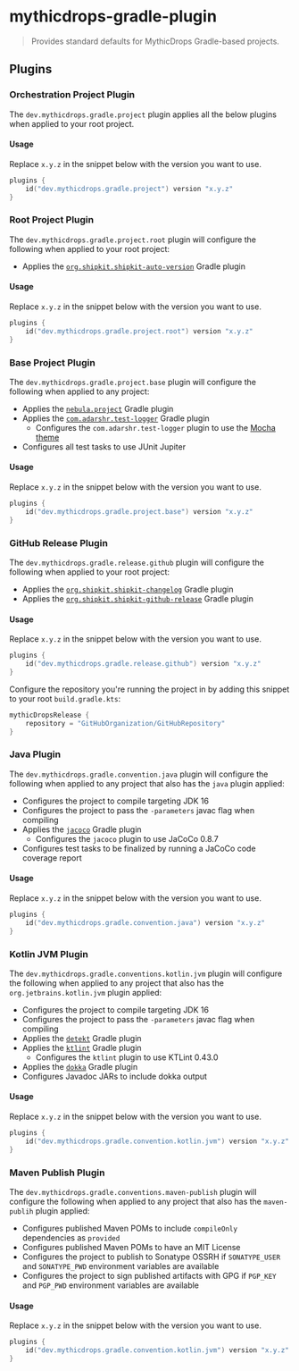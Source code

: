 # mythicdrops-gradle-plugin

> Provides standard defaults for MythicDrops Gradle-based projects.

## Plugins

### Orchestration Project Plugin

The `dev.mythicdrops.gradle.project` plugin applies all the below plugins when applied to your root project.

#### Usage

Replace `x.y.z` in the snippet below with the version you want to use.

```kotlin
plugins {
    id("dev.mythicdrops.gradle.project") version "x.y.z"
}
```

### Root Project Plugin

The `dev.mythicdrops.gradle.project.root` plugin will configure the following when applied to your root project:

- Applies the [`org.shipkit.shipkit-auto-version`](https://github.com/shipkit/shipkit-auto-version) Gradle plugin

#### Usage

Replace `x.y.z` in the snippet below with the version you want to use.

```kotlin
plugins {
    id("dev.mythicdrops.gradle.project.root") version "x.y.z"
}
```

### Base Project Plugin

The `dev.mythicdrops.gradle.project.base` plugin will configure the following when applied to any project:

- Applies the [`nebula.project`](https://github.com/nebula-plugins/nebula-project-plugin) Gradle plugin
- Applies the [`com.adarshr.test-logger`](https://github.com/radarsh/gradle-test-logger-plugin) Gradle plugin
  - Configures the `com.adarshr.test-logger` plugin to use
      the [Mocha theme](https://github.com/radarsh/gradle-test-logger-plugin#mocha-theme)
- Configures all test tasks to use JUnit Jupiter

#### Usage

Replace `x.y.z` in the snippet below with the version you want to use.

```kotlin
plugins {
    id("dev.mythicdrops.gradle.project.base") version "x.y.z"
}
```

### GitHub Release Plugin

The `dev.mythicdrops.gradle.release.github` plugin will configure the following when applied to your root project:

- Applies the [`org.shipkit.shipkit-changelog`](https://github.com/shipkit/shipkit-changelog) Gradle plugin
- Applies the [`org.shipkit.shipkit-github-release`](https://github.com/shipkit/shipkit-changelog) Gradle plugin

#### Usage

Replace `x.y.z` in the snippet below with the version you want to use.

```kotlin
plugins {
    id("dev.mythicdrops.gradle.release.github") version "x.y.z"
}
```

Configure the repository you're running the project in by adding this snippet to your root `build.gradle.kts`:

```kotlin
mythicDropsRelease {
    repository = "GitHubOrganization/GitHubRepository"
}
```

### Java Plugin

The `dev.mythicdrops.gradle.convention.java` plugin will configure the following when applied to any project that also
has the `java` plugin applied:

- Configures the project to compile targeting JDK 16
- Configures the project to pass the `-parameters` javac flag when compiling
- Applies the [`jacoco`](https://docs.gradle.org/current/userguide/jacoco_plugin.html) Gradle plugin
  - Configures the `jacoco` plugin to use JaCoCo 0.8.7
- Configures test tasks to be finalized by running a JaCoCo code coverage report

#### Usage

Replace `x.y.z` in the snippet below with the version you want to use.

```kotlin
plugins {
    id("dev.mythicdrops.gradle.convention.java") version "x.y.z"
}
```

### Kotlin JVM Plugin

The `dev.mythicdrops.gradle.conventions.kotlin.jvm` plugin will configure the following when applied to any project that
also has the `org.jetbrains.kotlin.jvm` plugin applied:

- Configures the project to compile targeting JDK 16
- Configures the project to pass the `-parameters` javac flag when compiling
- Applies the [`detekt`](https://detekt.github.io/detekt/gradle.html) Gradle plugin
- Applies the [`ktlint`](https://github.com/JLLeitschuh/ktlint-gradle) Gradle plugin
  - Configures the `ktlint` plugin to use KTLint 0.43.0
- Applies the [`dokka`](https://github.com/Kotlin/dokka) Gradle plugin
- Configures Javadoc JARs to include dokka output

#### Usage

Replace `x.y.z` in the snippet below with the version you want to use.

```kotlin
plugins {
    id("dev.mythicdrops.gradle.convention.kotlin.jvm") version "x.y.z"
}
```

### Maven Publish Plugin

The `dev.mythicdrops.gradle.conventions.maven-publish` plugin will configure the following when applied to any project
that also has the `maven-publih` plugin applied:

- Configures published Maven POMs to include `compileOnly` dependencies as `provided`
- Configures published Maven POMs to have an MIT License
- Configures the project to publish to Sonatype OSSRH if `SONATYPE_USER` and `SONATYPE_PWD` environment variables are
  available
- Configures the project to sign published artifacts with GPG if `PGP_KEY` and `PGP_PWD` environment variables are
  available

#### Usage

Replace `x.y.z` in the snippet below with the version you want to use.

```kotlin
plugins {
    id("dev.mythicdrops.gradle.convention.kotlin.jvm") version "x.y.z"
}
```
